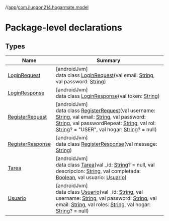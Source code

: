 //[app](../../index.md)/[com.jluqgon214.hogarmate.model](index.md)

# Package-level declarations

## Types

| Name | Summary |
|---|---|
| [LoginRequest](-login-request/index.md) | [androidJvm]<br>data class [LoginRequest](-login-request/index.md)(val email: [String](https://kotlinlang.org/api/latest/jvm/stdlib/kotlin-stdlib/kotlin/-string/index.html), val password: [String](https://kotlinlang.org/api/latest/jvm/stdlib/kotlin-stdlib/kotlin/-string/index.html)) |
| [LoginResponse](-login-response/index.md) | [androidJvm]<br>data class [LoginResponse](-login-response/index.md)(val token: [String](https://kotlinlang.org/api/latest/jvm/stdlib/kotlin-stdlib/kotlin/-string/index.html)) |
| [RegisterRequest](-register-request/index.md) | [androidJvm]<br>data class [RegisterRequest](-register-request/index.md)(val username: [String](https://kotlinlang.org/api/latest/jvm/stdlib/kotlin-stdlib/kotlin/-string/index.html), val email: [String](https://kotlinlang.org/api/latest/jvm/stdlib/kotlin-stdlib/kotlin/-string/index.html), val password: [String](https://kotlinlang.org/api/latest/jvm/stdlib/kotlin-stdlib/kotlin/-string/index.html), val passwordRepeat: [String](https://kotlinlang.org/api/latest/jvm/stdlib/kotlin-stdlib/kotlin/-string/index.html), val rol: [String](https://kotlinlang.org/api/latest/jvm/stdlib/kotlin-stdlib/kotlin/-string/index.html)? = &quot;USER&quot;, val hogar: [String](https://kotlinlang.org/api/latest/jvm/stdlib/kotlin-stdlib/kotlin/-string/index.html)? = null) |
| [RegisterResponse](-register-response/index.md) | [androidJvm]<br>data class [RegisterResponse](-register-response/index.md)(val message: [String](https://kotlinlang.org/api/latest/jvm/stdlib/kotlin-stdlib/kotlin/-string/index.html)) |
| [Tarea](-tarea/index.md) | [androidJvm]<br>data class [Tarea](-tarea/index.md)(val _id: [String](https://kotlinlang.org/api/latest/jvm/stdlib/kotlin-stdlib/kotlin/-string/index.html)? = null, val descripcion: [String](https://kotlinlang.org/api/latest/jvm/stdlib/kotlin-stdlib/kotlin/-string/index.html), val completada: [Boolean](https://kotlinlang.org/api/latest/jvm/stdlib/kotlin-stdlib/kotlin/-boolean/index.html), val usuario: [Usuario](-usuario/index.md)) |
| [Usuario](-usuario/index.md) | [androidJvm]<br>data class [Usuario](-usuario/index.md)(val _id: [String](https://kotlinlang.org/api/latest/jvm/stdlib/kotlin-stdlib/kotlin/-string/index.html), val username: [String](https://kotlinlang.org/api/latest/jvm/stdlib/kotlin-stdlib/kotlin/-string/index.html), val password: [String](https://kotlinlang.org/api/latest/jvm/stdlib/kotlin-stdlib/kotlin/-string/index.html), val email: [String](https://kotlinlang.org/api/latest/jvm/stdlib/kotlin-stdlib/kotlin/-string/index.html), val roles: [String](https://kotlinlang.org/api/latest/jvm/stdlib/kotlin-stdlib/kotlin/-string/index.html), val hogar: [String](https://kotlinlang.org/api/latest/jvm/stdlib/kotlin-stdlib/kotlin/-string/index.html)? = null) |

